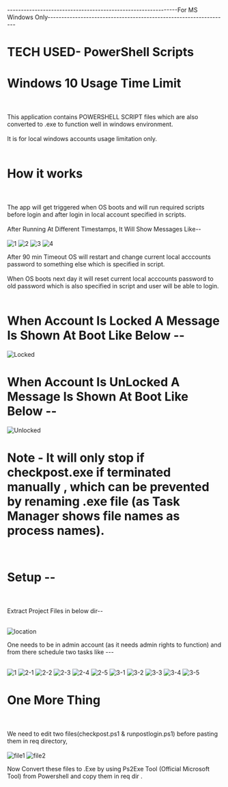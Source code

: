--------------------------------------------------------------For MS Windows Only------------------------------------------------------------------
# TECH USED- PowerShell Scripts
# Windows 10 Usage Time Limit <br><br>

This application contains POWERSHELL SCRIPT files which are also converted to .exe to function well in windows environment. <br><br>
It is for local windows accounts usage limitation only.<br><br>
# How it works<br><br>
The app will get triggered when OS boots and will run required scripts before login and after login in local account specified in scripts.<br><br>
After Running At Different Timestamps, It Will Show Messages Like--<br><br>
![1](https://user-images.githubusercontent.com/71058061/114491930-23a2be80-9c35-11eb-98ba-1a9a7b31146a.PNG)
![2](https://user-images.githubusercontent.com/71058061/114491936-24d3eb80-9c35-11eb-9550-a2fbaaeea3d0.PNG)
![3](https://user-images.githubusercontent.com/71058061/114491939-256c8200-9c35-11eb-89bd-a250a87bc367.PNG)
![4](https://user-images.githubusercontent.com/71058061/114491941-269daf00-9c35-11eb-8371-4755091bc92a.PNG) <br>

After 90 min Timeout OS will restart and change current local acccounts password to something else which is specified in script.<br><br>
When OS boots next day it will reset current local acccounts password to old password which is also specified in script and user will be able to login.<br><br>

# When Account Is Locked A Message Is Shown At Boot Like Below --

![Locked](https://user-images.githubusercontent.com/71058061/114809857-91cbba80-9dc8-11eb-903a-71fcad4851ca.jpg)

# When Account Is UnLocked A Message Is Shown At Boot Like Below --

![Unlocked](https://user-images.githubusercontent.com/71058061/114809842-8c6e7000-9dc8-11eb-94ff-38b1330d6888.jpg)


# Note - It will only stop if checkpost.exe if terminated manually , which can be prevented by renaming .exe file (as Task Manager shows file names as process names).<br>
<br>

# Setup --<br><br>
Extract Project Files in below dir--<br><br>

![location](https://user-images.githubusercontent.com/71058061/114490978-6cf20e80-9c33-11eb-87d8-306dbbfd5ff9.PNG)

One needs to be in admin account (as it needs admin rights to function) and from there schedule two tasks like ---<br><br>

![1](https://user-images.githubusercontent.com/71058061/114490954-6499d380-9c33-11eb-8edf-163b94ca25ec.PNG)
![2-1](https://user-images.githubusercontent.com/71058061/114490959-66639700-9c33-11eb-82ff-a1e1d72d85a1.PNG)
![2-2](https://user-images.githubusercontent.com/71058061/114490961-66fc2d80-9c33-11eb-929e-ac9e78093ec4.PNG)
![2-3](https://user-images.githubusercontent.com/71058061/114490964-6794c400-9c33-11eb-8d10-8d768f2ff3e5.PNG)
![2-4](https://user-images.githubusercontent.com/71058061/114490967-682d5a80-9c33-11eb-8b17-0141d2ddfa85.PNG)
![2-5](https://user-images.githubusercontent.com/71058061/114490968-695e8780-9c33-11eb-8270-458306cb668e.PNG)
![3-1](https://user-images.githubusercontent.com/71058061/114490971-69f71e00-9c33-11eb-9826-50880a2d6a8a.PNG)
![3-2](https://user-images.githubusercontent.com/71058061/114490974-6b284b00-9c33-11eb-9954-1278413930c2.PNG)
![3-3](https://user-images.githubusercontent.com/71058061/114490975-6bc0e180-9c33-11eb-8f94-21222c8e70fe.PNG)
![3-4](https://user-images.githubusercontent.com/71058061/114490976-6bc0e180-9c33-11eb-8f78-31011e887978.PNG)
![3-5](https://user-images.githubusercontent.com/71058061/114490977-6c597800-9c33-11eb-85c6-eb03058ed7b6.PNG)

# One More Thing<br><br>
We need to edit two files(checkpost.ps1 & runpostlogin.ps1) before pasting them in req directory,<br><br>
![file1](https://user-images.githubusercontent.com/71058061/114493301-f277bd80-9c37-11eb-85de-2213400fd868.png)
![file2](https://user-images.githubusercontent.com/71058061/114493307-f4418100-9c37-11eb-8f1e-0b879fafc3e8.png)

Now Convert these files to .Exe by using Ps2Exe Tool (Official Microsoft Tool) from Powershell and copy them in req dir .<br><br>









